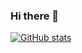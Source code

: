 ### Hi there 👋

[![GitHub stats](https://github-readme-stats.vercel.app/api?username=QiuHong-1202&count_private=true)](https://github.com/anuraghazra/github-readme-stats)

<!--
[![wakatime](https://github-readme-stats.vercel.app/api/wakatime?username=QiuHong&api_domain=waka.ameow.xyz&bg_color=1A202C&title_color=2F855A&icon_color=2F855A&text_color=ffffff&custom_title=Code%20Week%20Stats&layout=compact)](https://github.com/anuraghazra/github-readme-stats)
-->

<!--
**QiuHong-1202/QiuHong-1202** is a ✨ _special_ ✨ repository because its `README.md` (this file) appears on your GitHub profile.

Here are some ideas to get you started:

- 🔭 I’m currently working on ...
- 🌱 I’m currently learning ...
- 👯 I’m looking to collaborate on ...
- 🤔 I’m looking for help with ...
- 💬 Ask me about ...
- 📫 How to reach me: ...
- 😄 Pronouns: ...
- ⚡ Fun fact: ...
-->
